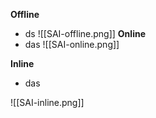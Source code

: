 **Offline**
- ds
![[SAI-offline.png]]
**Online**
- das
![[SAI-online.png]]

**Inline**
- das

![[SAI-inline.png]]
